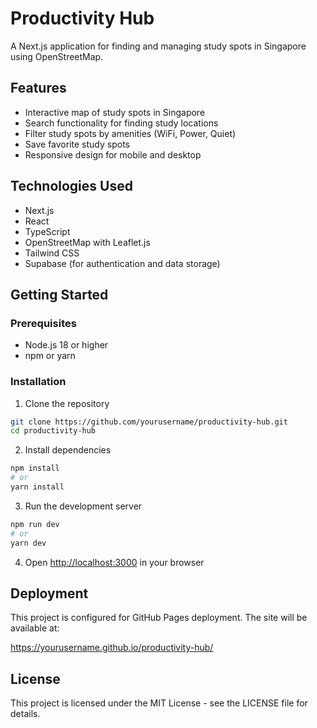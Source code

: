 # Productivity Hub

A Next.js application for finding and managing study spots in Singapore using OpenStreetMap.

## Features

- Interactive map of study spots in Singapore
- Search functionality for finding study locations
- Filter study spots by amenities (WiFi, Power, Quiet)
- Save favorite study spots
- Responsive design for mobile and desktop

## Technologies Used

- Next.js
- React
- TypeScript
- OpenStreetMap with Leaflet.js
- Tailwind CSS
- Supabase (for authentication and data storage)

## Getting Started

### Prerequisites

- Node.js 18 or higher
- npm or yarn

### Installation

1. Clone the repository
```bash
git clone https://github.com/yourusername/productivity-hub.git
cd productivity-hub
```

2. Install dependencies
```bash
npm install
# or
yarn install
```

3. Run the development server
```bash
npm run dev
# or
yarn dev
```

4. Open [http://localhost:3000](http://localhost:3000) in your browser

## Deployment

This project is configured for GitHub Pages deployment. The site will be available at:

https://yourusername.github.io/productivity-hub/

## License

This project is licensed under the MIT License - see the LICENSE file for details. 